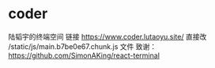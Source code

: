 # coder
陆韬宇的终端空间
链接 https://www.coder.lutaoyu.site/
直接改 /static/js/main.b7be0e67.chunk.js 文件
致谢：https://github.com/SimonAKing/react-terminal
